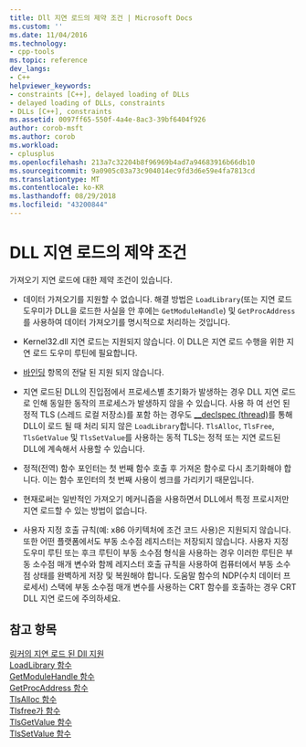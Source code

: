 ```yaml
---
title: Dll 지연 로드의 제약 조건 | Microsoft Docs
ms.custom: ''
ms.date: 11/04/2016
ms.technology:
- cpp-tools
ms.topic: reference
dev_langs:
- C++
helpviewer_keywords:
- constraints [C++], delayed loading of DLLs
- delayed loading of DLLs, constraints
- DLLs [C++], constraints
ms.assetid: 0097ff65-550f-4a4e-8ac3-39bf6404f926
author: corob-msft
ms.author: corob
ms.workload:
- cplusplus
ms.openlocfilehash: 213a7c32204b8f96969b4ad7a94683916b66db10
ms.sourcegitcommit: 9a0905c03a73c904014ec9fd3d6e59e4fa7813cd
ms.translationtype: MT
ms.contentlocale: ko-KR
ms.lasthandoff: 08/29/2018
ms.locfileid: "43200844"
---
```

# <a name="constraints-of-delay-loading-dlls"></a>DLL 지연 로드의 제약 조건
가져오기 지연 로드에 대한 제약 조건이 있습니다.  
  
-   데이터 가져오기를 지원할 수 없습니다. 해결 방법은 `LoadLibrary`(또는 지연 로드 도우미가 DLL을 로드한 사실을 안 후에는 `GetModuleHandle`) 및 `GetProcAddress`를 사용하여 데이터 가져오기를 명시적으로 처리하는 것입니다.  
  
-   Kernel32.dll 지연 로드는 지원되지 않습니다. 이 DLL은 지연 로드 수행을 위한 지연 로드 도우미 루틴에 필요합니다.  
  
-   [바인딩](../../build/reference/binding-imports.md) 항목의 전달 된 지원 되지 않습니다.  
  
-   지연 로드된 DLL의 진입점에서 프로세스별 초기화가 발생하는 경우 DLL 지연 로드로 인해 동일한 동작의 프로세스가 발생하지 않을 수 있습니다. 사용 하 여 선언 된 정적 TLS (스레드 로컬 저장소)를 포함 하는 경우도 [__declspec (thread)](../../cpp/thread.md)를 통해 DLL이 로드 될 때 처리 되지 않은 `LoadLibrary`합니다. `TlsAlloc`, `TlsFree`, `TlsGetValue` 및 `TlsSetValue`를 사용하는 동적 TLS는 정적 또는 지연 로드된 DLL에 계속해서 사용할 수 있습니다.  
  
-   정적(전역) 함수 포인터는 첫 번째 함수 호출 후 가져온 함수로 다시 초기화해야 합니다. 이는 함수 포인터의 첫 번째 사용이 썽크를 가리키기 때문입니다.  
  
-   현재로써는 일반적인 가져오기 메커니즘을 사용하면서 DLL에서 특정 프로시저만 지연 로드할 수 있는 방법이 없습니다.  
  
-   사용자 지정 호출 규칙(예: x86 아키텍처에 조건 코드 사용)은 지원되지 않습니다. 또한 어떤 플랫폼에서도 부동 소수점 레지스터는 저장되지 않습니다. 사용자 지정 도우미 루틴 또는 후크 루틴이 부동 소수점 형식을 사용하는 경우 이러한 루틴은 부동 소수점 매개 변수와 함께 레지스터 호출 규칙을 사용하여 컴퓨터에서 부동 소수점 상태를 완벽하게 저장 및 복원해야 합니다. 도움말 함수의 NDP(수치 데이터 프로세서) 스택에 부동 소수점 매개 변수를 사용하는 CRT 함수를 호출하는 경우 CRT DLL 지연 로드에 주의하세요.  
  
## <a name="see-also"></a>참고 항목  
 [링커의 지연 로드 된 Dll 지원](../../build/reference/linker-support-for-delay-loaded-dlls.md)   
 [LoadLibrary 함수](https://msdn.microsoft.com/library/windows/desktop/ms684175.aspx)   
 [GetModuleHandle 함수](https://msdn.microsoft.com/library/windows/desktop/ms683199.aspx)   
 [GetProcAddress 함수](https://msdn.microsoft.com/library/windows/desktop/ms683212.aspx)   
 [TlsAlloc 함수](/windows/desktop/api/processthreadsapi/nf-processthreadsapi-tlsalloc)   
 [Tlsfree가 함수](/windows/desktop/api/processthreadsapi/nf-processthreadsapi-tlsfree)   
 [TlsGetValue 함수](/windows/desktop/api/processthreadsapi/nf-processthreadsapi-tlsgetvalue)   
 [TlsSetValue 함수](/windows/desktop/api/processthreadsapi/nf-processthreadsapi-tlssetvalue)